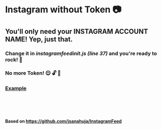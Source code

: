 # Instagram without Token :camera:


## You'll only need your INSTAGRAM ACCOUNT NAME! Yep, just that.



### Change it in _instagramfeedinit.js (line 37)_ and you're ready to rock! :metal:

### No more Token!    :relieved: :unlock: :key:

### <a href="https://luckzzz.github.io/instagramfeed/" target="_blank"> Example </a>

<br>
<br>
<br>

#### Based on https://github.com/jsanahuja/InstagramFeed
